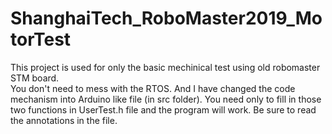 # ShanghaiTech_RoboMaster2019_MotorTest

This project is used for only the basic mechinical test using old robomaster STM board.  
You don't need to mess with the RTOS. And I have changed the code mechanism into Arduino like file (in src folder). You need only to fill in those two functions in UserTest.h file and the program will work.
Be sure to read the annotations in the file.
